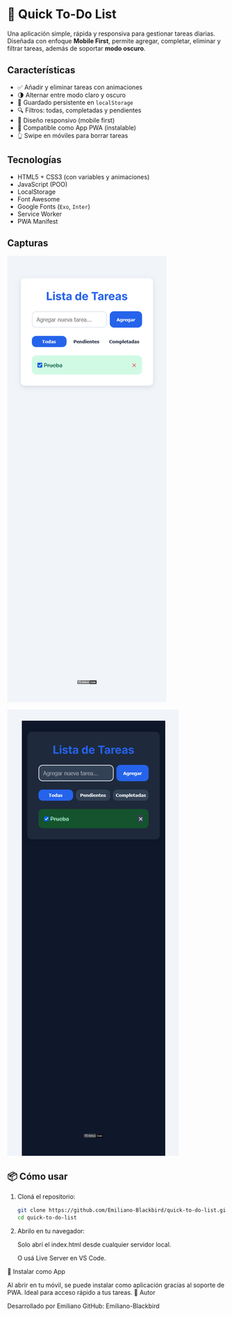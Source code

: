 # 📝 Quick To-Do List

Una aplicación simple, rápida y responsiva para gestionar tareas diarias. Diseñada con enfoque **Mobile First**, permite agregar, completar, eliminar y filtrar tareas, además de soportar **modo oscuro**.

## Características

- ✅ Añadir y eliminar tareas con animaciones
- 🌗 Alternar entre modo claro y oscuro
- 📁 Guardado persistente en `localStorage`
- 🔍 Filtros: todas, completadas y pendientes
- 📱 Diseño responsivo (mobile first)
- 💾 Compatible como App PWA (instalable)
- 👆 Swipe en móviles para borrar tareas

## Tecnologías

- HTML5 + CSS3 (con variables y animaciones)
- JavaScript (POO)
- LocalStorage
- Font Awesome
- Google Fonts (`Exo`, `Inter`)
- Service Worker
- PWA Manifest

## Capturas

![Quick To-Do List](src/img/screenshot1.png)

![Quick To-Do List](src/img/screenshot2.png)


## 📦 Cómo usar

1. Cloná el repositorio:
   ```bash
   git clone https://github.com/Emiliano-Blackbird/quick-to-do-list.git
   cd quick-to-do-list

2. Abrilo en tu navegador:

    Solo abrí el index.html desde cualquier servidor local.

    O usá Live Server en VS Code.

📲 Instalar como App

Al abrir en tu móvil, se puede instalar como aplicación gracias al soporte de PWA. Ideal para acceso rápido a tus tareas.
🧠 Autor

Desarrollado por Emiliano
GitHub: Emiliano-Blackbird
